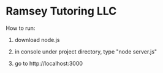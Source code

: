 # Ramsey Tutoring LLC

How to run:

  1. download node.js

  2. in console under project directory, type "node server.js"
  
  3. go to http://localhost:3000
